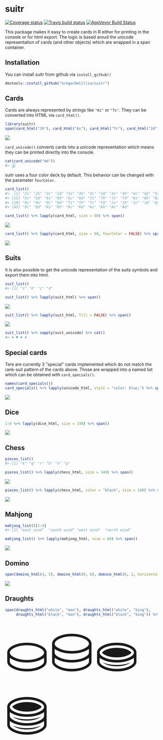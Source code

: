 
<!-- README.md is generated from README.Rmd. Please edit that file -->
suitr <img src="man/figures/logo.png" align="right" alt=""/>
============================================================

[![Coverage status](https://codecov.io/gh/GregorDeCillia/suitr/branch/master/graph/badge.svg)](https://codecov.io/github/GregorDeCillia/suitr?branch=master) [![Travis build status](https://img.shields.io/travis/statistikat/persephone.svg?logo=travis)](https://travis-ci.org/GregorDeCillia/suitr) [![AppVeyor Build Status](https://ci.appveyor.com/api/projects/status/github/GregorDeCillia/suitr?branch=master&svg=true)](https://ci.appveyor.com/project/GregorDeCillia/suitr)

This package makes it easy to create cards in R either for printing in the console or for html export. The logic is based aroud the unicode representation of cards (and other objects) which are wrapped in a span container.

Installation
------------

You can install suitr from github via `install_github()`

``` r
devtools::install_github("GregorDeCillia/suitr")
```

Cards
-----

Cards are always represented by strings like `"Kc"` or `"7s"`. They can be converted into HTML via `card_html()`.

``` r
library(suitr)
span(card_html("Jh"), card_html("As"), card_html("Tc"), card_html("2d"))
```

![](man/figures/README_figures/JhAsTc2d.png)

`card_unicode()` converts cards into a unicode representation which means they can be printed directly into the console.

``` r
cat(card_unicode("Ad"))
#> 🃁
```

suitr uses a four color deck by default. This behavior can be changed with the parameter `fourColor`.

``` r
card_list()
#>  [1] "2s" "2h" "2c" "2d" "3s" "3h" "3c" "3d" "4s" "4h" "4c" "4d" "5s" "5h"
#> [15] "5c" "5d" "6s" "6h" "6c" "6d" "7s" "7h" "7c" "7d" "8s" "8h" "8c" "8d"
#> [29] "9s" "9h" "9c" "9d" "Ts" "Th" "Tc" "Td" "Js" "Jh" "Jc" "Jd" "Qs" "Qh"
#> [43] "Qc" "Qd" "Ks" "Kh" "Kc" "Kd" "As" "Ah" "Ac" "Ad"
```

``` r
card_list() %>% lapply(card_html, size = 50) %>% span()
```

![](man/figures/README_figures/deck_4c.png)

``` r
card_list() %>% lapply(card_html, size = 50, fourColor = FALSE) %>% span()
```

![](man/figures/README_figures/deck_2c.png)

Suits
-----

It is also possible to get the unicode representation of the suits symbols and export them into html.

``` r
suit_list()
#> [1] "s" "h" "c" "d"
```

``` r
suit_list() %>% lapply(suit_html) %>% span()
```

![](man/figures/README_figures/suits_filled.png)

``` r
suit_list() %>% lapply(suit_html, fill = FALSE) %>% span()
```

![](man/figures/README_figures/suits_unfilled.png)

``` r
suit_list() %>% sapply(suit_unicode) %>% cat()
#> ♠ ♥ ♣ ♦
```

Special cards
-------------

Tere are currently 3 "special" cards implemented which do not match the rank-suit pattern of the cards above. Those are wrapped into a named list which can be obtained with `card_specials()`.

``` r
names(card_specials())
card_specials() %>% lapply(unicode_html, style = "color: blue;") %>% span()
```

![](man/figures/README_figures/cards_special.png)

Dice
----

``` r
1:6 %>% lapply(dice_html, size = 140) %>% span()
```

![](man/figures/README_figures/dice.png)

Chess
-----

``` r
pieces_list()
#> [1] "k" "q" "r" "b" "n" "p"
```

``` r
pieces_list() %>% lapply(chess_html, size = 140) %>% span()
```

![](man/figures/README_figures/pieces_white.png)

``` r
pieces_list() %>% lapply(chess_html, color = "black", size = 140) %>% span()
```

![](man/figures/README_figures/pieces_black.png)

Mahjong
-------

``` r
mahjong_list()[1:4]
#> [1] "east wind"  "south wind" "west wind"  "north wind"
```

``` r
mahjong_list() %>% lapply(mahjong_html, size = 68) %>% span()
```

![](man/figures/README_figures/mahjong.png)

Domino
------

``` r
span(domino_html(4, 5), domino_html(0, 6), domino_html(6, 2, horizontal = FALSE))
```

![](man/figures/README_figures/domino.png)

Draughts
--------

``` r
span(draughts_html("white", "man"), draughts_html("white", "king"),
     draughts_html("black", "man"), draughts_html("black", "king")) %>% browsable()
```

<!--html_preserve-->
<span> <span style="font-size: 172px;">⛀</span> <span style="font-size: 172px;">⛁</span> <span style="font-size: 172px;">⛂</span> <span style="font-size: 172px;">⛃</span> </span><!--/html_preserve-->
